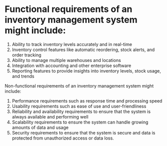 # Functional requirements of an inventory management system might include:

1. Ability to track inventory levels accurately and in real-time
2. Inventory control features like automatic reordering, stock alerts, and order tracking
3. Ability to manage multiple warehouses and locations
4. Integration with accounting and other enterprise software
5. Reporting features to provide insights into inventory levels, stock usage, and trends

Non-functional requirements of an inventory management system might include:

1. Performance requirements such as response time and processing speed
2. Usability requirements such as ease of use and user-friendliness
3. Reliability and availability requirements to ensure that the system is always available and performing well
4. Scalability requirements to ensure the system can handle growing amounts of data and usage
5. Security requirements to ensure that the system is secure and data is protected from unauthorized access or data loss.
